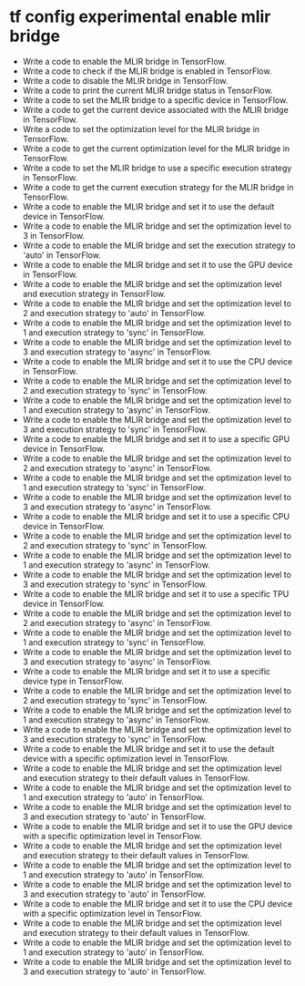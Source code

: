 # tf config experimental enable mlir bridge

- Write a code to enable the MLIR bridge in TensorFlow.
- Write a code to check if the MLIR bridge is enabled in TensorFlow.
- Write a code to disable the MLIR bridge in TensorFlow.
- Write a code to print the current MLIR bridge status in TensorFlow.
- Write a code to set the MLIR bridge to a specific device in TensorFlow.
- Write a code to get the current device associated with the MLIR bridge in TensorFlow.
- Write a code to set the optimization level for the MLIR bridge in TensorFlow.
- Write a code to get the current optimization level for the MLIR bridge in TensorFlow.
- Write a code to set the MLIR bridge to use a specific execution strategy in TensorFlow.
- Write a code to get the current execution strategy for the MLIR bridge in TensorFlow.
- Write a code to enable the MLIR bridge and set it to use the default device in TensorFlow.
- Write a code to enable the MLIR bridge and set the optimization level to 3 in TensorFlow.
- Write a code to enable the MLIR bridge and set the execution strategy to 'auto' in TensorFlow.
- Write a code to enable the MLIR bridge and set it to use the GPU device in TensorFlow.
- Write a code to enable the MLIR bridge and set the optimization level and execution strategy in TensorFlow.
- Write a code to enable the MLIR bridge and set the optimization level to 2 and execution strategy to 'auto' in TensorFlow.
- Write a code to enable the MLIR bridge and set the optimization level to 1 and execution strategy to 'sync' in TensorFlow.
- Write a code to enable the MLIR bridge and set the optimization level to 3 and execution strategy to 'async' in TensorFlow.
- Write a code to enable the MLIR bridge and set it to use the CPU device in TensorFlow.
- Write a code to enable the MLIR bridge and set the optimization level to 2 and execution strategy to 'sync' in TensorFlow.
- Write a code to enable the MLIR bridge and set the optimization level to 1 and execution strategy to 'async' in TensorFlow.
- Write a code to enable the MLIR bridge and set the optimization level to 3 and execution strategy to 'sync' in TensorFlow.
- Write a code to enable the MLIR bridge and set it to use a specific GPU device in TensorFlow.
- Write a code to enable the MLIR bridge and set the optimization level to 2 and execution strategy to 'async' in TensorFlow.
- Write a code to enable the MLIR bridge and set the optimization level to 1 and execution strategy to 'sync' in TensorFlow.
- Write a code to enable the MLIR bridge and set the optimization level to 3 and execution strategy to 'async' in TensorFlow.
- Write a code to enable the MLIR bridge and set it to use a specific CPU device in TensorFlow.
- Write a code to enable the MLIR bridge and set the optimization level to 2 and execution strategy to 'sync' in TensorFlow.
- Write a code to enable the MLIR bridge and set the optimization level to 1 and execution strategy to 'async' in TensorFlow.
- Write a code to enable the MLIR bridge and set the optimization level to 3 and execution strategy to 'sync' in TensorFlow.
- Write a code to enable the MLIR bridge and set it to use a specific TPU device in TensorFlow.
- Write a code to enable the MLIR bridge and set the optimization level to 2 and execution strategy to 'async' in TensorFlow.
- Write a code to enable the MLIR bridge and set the optimization level to 1 and execution strategy to 'sync' in TensorFlow.
- Write a code to enable the MLIR bridge and set the optimization level to 3 and execution strategy to 'async' in TensorFlow.
- Write a code to enable the MLIR bridge and set it to use a specific device type in TensorFlow.
- Write a code to enable the MLIR bridge and set the optimization level to 2 and execution strategy to 'sync' in TensorFlow.
- Write a code to enable the MLIR bridge and set the optimization level to 1 and execution strategy to 'async' in TensorFlow.
- Write a code to enable the MLIR bridge and set the optimization level to 3 and execution strategy to 'sync' in TensorFlow.
- Write a code to enable the MLIR bridge and set it to use the default device with a specific optimization level in TensorFlow.
- Write a code to enable the MLIR bridge and set the optimization level and execution strategy to their default values in TensorFlow.
- Write a code to enable the MLIR bridge and set the optimization level to 1 and execution strategy to 'auto' in TensorFlow.
- Write a code to enable the MLIR bridge and set the optimization level to 3 and execution strategy to 'auto' in TensorFlow.
- Write a code to enable the MLIR bridge and set it to use the GPU device with a specific optimization level in TensorFlow.
- Write a code to enable the MLIR bridge and set the optimization level and execution strategy to their default values in TensorFlow.
- Write a code to enable the MLIR bridge and set the optimization level to 1 and execution strategy to 'auto' in TensorFlow.
- Write a code to enable the MLIR bridge and set the optimization level to 3 and execution strategy to 'auto' in TensorFlow.
- Write a code to enable the MLIR bridge and set it to use the CPU device with a specific optimization level in TensorFlow.
- Write a code to enable the MLIR bridge and set the optimization level and execution strategy to their default values in TensorFlow.
- Write a code to enable the MLIR bridge and set the optimization level to 1 and execution strategy to 'auto' in TensorFlow.
- Write a code to enable the MLIR bridge and set the optimization level to 3 and execution strategy to 'auto' in TensorFlow.